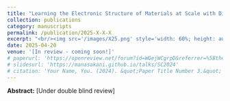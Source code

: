 ```yaml
---
title: "Learning the Electronic Structure of Materials at Scale with Distributed Graph Neural Networks"
collection: publications
category: manuscripts
permalink: /publication/2025-X-X-X
excerpt: "<br/><img src='/images/X25.png' style='width: 60%; height: auto;'>>"
date: 2025-04-20
venue: '[In review - coming soon!]'
# paperurl: 'https://openreview.net/forum?id=WGejWCgrpD&referrer=%5Bthe%20profile%20of%20Manasa%20Kaniselvan%5D(%2Fprofile%3Fid%3D~Manasa_Kaniselvan1)'
# slidesurl: 'https://manasakani.github.io/talks/SC2024'
# citation: 'Your Name, You. (2024). &quot;Paper Title Number 3.&quot; <i>GitHub Journal of Bugs</i>. 1(3).'
---
```


**Abstract:** [Under double blind review]


<!-- ![Coverage](https://manasakani.github.io/images/sccrossbar.png) -->

